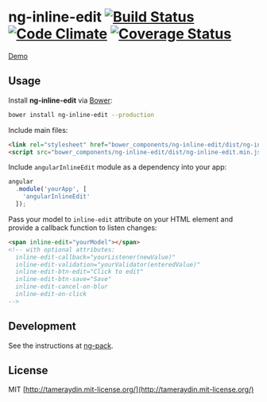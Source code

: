 # ng-inline-edit [![Build Status](http://img.shields.io/travis/tameraydin/ng-inline-edit/master.svg?style=flat-square)](https://travis-ci.org/tameraydin/ng-inline-edit) [![Code Climate](http://img.shields.io/codeclimate/github/tameraydin/ng-inline-edit.svg?style=flat-square)](https://codeclimate.com/github/tameraydin/ng-inline-edit/dist/ng-inline-edit.js) [![Coverage Status](https://img.shields.io/coveralls/tameraydin/ng-inline-edit/master.svg?style=flat-square)](https://coveralls.io/r/tameraydin/ng-inline-edit?branch=master)

[Demo](http://tamerayd.in/ng-inline-edit/)

## Usage

Install **ng-inline-edit** via [Bower](http://bower.io):
```bash
bower install ng-inline-edit --production
```

Include main files:
```html
<link rel="stylesheet" href="bower_components/ng-inline-edit/dist/ng-inline-edit.min.css">
<script src="bower_components/ng-inline-edit/dist/ng-inline-edit.min.js"></script>
```

Include ``angularInlineEdit`` module as a dependency into your app:
```javascript
angular
  .module('yourApp', [
    'angularInlineEdit'
  ]);
```

Pass your model to ``inline-edit`` attribute on your HTML element and provide a callback function to listen changes:
```html
<span inline-edit="yourModel"></span>
<!-- with optional attributes:
  inline-edit-callback="yourListener(newValue)"
  inline-edit-validation="yourValidator(enteredValue)"
  inline-edit-btn-edit="Click to edit"
  inline-edit-btn-save="Save"
  inline-edit-cancel-on-blur
  inline-edit-on-click
-->
```

## Development

See the instructions at [ng-pack](https://github.com/tameraydin/ng-pack#usage).

## License

MIT [http://tameraydin.mit-license.org/](http://tameraydin.mit-license.org/)
